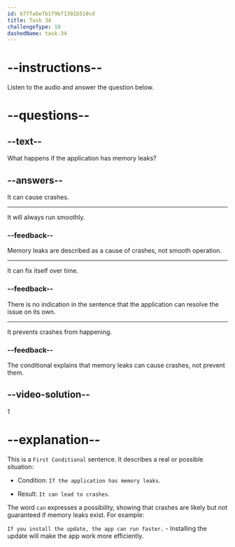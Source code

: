 ```yaml
---
id: 677fa6e7b1f9bf1301b510cd
title: Task 34
challengeType: 19
dashedName: task-34
---
```


<!-- (audio) Mark: If the application has memory leaks, it can lead to crashes. -->

# --instructions--

Listen to the audio and answer the question below.

# --questions--

## --text--

What happens if the application has memory leaks?

## --answers--

It can cause crashes.

---

It will always run smoothly.

### --feedback--

Memory leaks are described as a cause of crashes, not smooth operation.

---

It can fix itself over time.

### --feedback--

There is no indication in the sentence that the application can resolve the issue on its own.

---

It prevents crashes from happening.

### --feedback--

The conditional explains that memory leaks can cause crashes, not prevent them.

## --video-solution--

1

# --explanation--

This is a `First Conditional` sentence. It describes a real or possible situation:

- Condition: `If the application has memory leaks`.

- Result: `It can lead to crashes`.

The word `can` expresses a possibility, showing that crashes are likely but not guaranteed if memory leaks exist. For example:

`If you install the update, the app can run faster.` - Installing the update will make the app work more efficiently.
